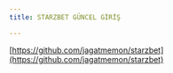 ```yaml
---
title: STARZBET GÜNCEL GİRİŞ

---
```

[https://github.com/jagatmemon/starzbet](https://github.com/jagatmemon/starzbet)
